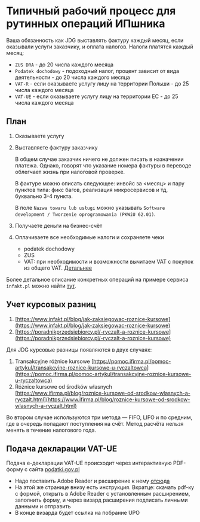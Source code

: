 # Типичный рабочий процесс для рутинных операций ИПшника

Ваша обязанность как JDG выставлять фактуру каждый месяц, если оказывали услуги заказчику, и оплата налогов. Налоги платятся каждый месяц:

- `ZUS DRA` - до 20 числа каждого месяца
- `Podatek dochodowy` - подоходный налог, процент зависит от вида деятельности - до 20 числа каждого месяца
- `VAT-R` - если оказываете услугу лицу на территории Польши - до 25 числа каждого месяца
- `VAT-UE` - если оказываете услугу лицу на территории ЕС - до 25 числа каждого месяца

## План

1. Оказываете услугу
2. Выставляете фактуру заказчику

   В общем случае заказчик ничего не должен писать в назначении платежа. Однако, говорят что указание номера фактуры в переводе облегчает жизнь при налоговой проверке.

   В фактуре можно описать следующее: инвойс за <месяц> и пару пунктов типа: фикс багов, реализация микросервисов и тд, буквально 3-4 пункта.

   В поле `Nazwa towaru lub usługi` можно указывать `Software development / Tworzenie oprogramowania (PKWiU 62.01)`.

3. Получаете деньги на бизнес-счёт
4. Оплачиваете все необходимые налоги и сохраняете чеки

    - podatek dochodowy
    - ZUS
    - VAT: при необходимости и возможности вычитаем VAT с покупок из общего VAT. [Детальнее](faq.md#vat)

Более детальное описание конкретных операций на примере сервиса `infakt.pl` можно найти [тут](infakt_routine.md).

## Учет курсовых разниц

1. [https://www.infakt.pl/blog/jak-zaksiegowac-roznice-kursowe](https://www.infakt.pl/blog/jak-zaksiegowac-roznice-kursowe)
2. [https://poradnikprzedsiebiorcy.pl/-ryczalt-a-roznice-kursowe](https://poradnikprzedsiebiorcy.pl/-ryczalt-a-roznice-kursowe)

Для JDG курсовые разницы появляются в двух случаях:

1. Transakcyjne różnice kursowe [https://pomoc.ifirma.pl/pomoc-artykul/transakcyjne-roznice-kursowe-u-ryczaltowca](https://pomoc.ifirma.pl/pomoc-artykul/transakcyjne-roznice-kursowe-u-ryczaltowca)
2. Różnice kursowe od środków własnych [https://www.ifirma.pl/blog/roznice-kursowe-od-srodkow-wlasnych-a-ryczalt.html](https://www.ifirma.pl/blog/roznice-kursowe-od-srodkow-wlasnych-a-ryczalt.html)

Во втором случае используются три метода — FIFO, LIFO и по средним, где в очередь попадают поступления на счёт. Метод расчёта нельзя менять в течение налогового года.

## Подача декларации VAT-UE

Подача e-декларации VAT-UE происходит через интерактивную PDF-форму с сайта [podatki.gov.pl](https://www.podatki.gov.pl/vat/e-deklaracje-vat/formularze-vat/#VAT-UE)

- Надо поставить Adobe Reader и расширение к нему [отсюда](https://www.podatki.gov.pl/e-deklaracje/wtyczka-do-podpisywania-i-przesylania-danych-xml-z-interaktywnych-formularzy-pdf/)
- На этой же странице внизу есть инструкция. Вкратце: скачать pdf-ку с формой, открыть в Adobe Reader с установленным расширением, заполнить форму, и через визард расширения подписать личными данными и отправить
- В конце визарда будет ссылка на побрание UPO
